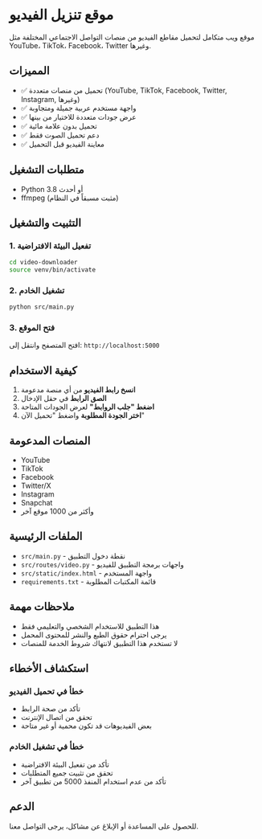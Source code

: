 # موقع تنزيل الفيديو

موقع ويب متكامل لتحميل مقاطع الفيديو من منصات التواصل الاجتماعي المختلفة مثل YouTube، TikTok، Facebook، Twitter وغيرها.

## المميزات

- ✅ تحميل من منصات متعددة (YouTube, TikTok, Facebook, Twitter, Instagram, وغيرها)
- ✅ واجهة مستخدم عربية جميلة ومتجاوبة
- ✅ عرض جودات متعددة للاختيار من بينها
- ✅ تحميل بدون علامة مائية
- ✅ دعم تحميل الصوت فقط
- ✅ معاينة الفيديو قبل التحميل

## متطلبات التشغيل

- Python 3.8 أو أحدث
- ffmpeg (مثبت مسبقاً في النظام)

## التثبيت والتشغيل

### 1. تفعيل البيئة الافتراضية
```bash
cd video-downloader
source venv/bin/activate
```

### 2. تشغيل الخادم
```bash
python src/main.py
```

### 3. فتح الموقع
افتح المتصفح وانتقل إلى: `http://localhost:5000`

## كيفية الاستخدام

1. **انسخ رابط الفيديو** من أي منصة مدعومة
2. **الصق الرابط** في حقل الإدخال
3. **اضغط "جلب الروابط"** لعرض الجودات المتاحة
4. **اختر الجودة المطلوبة** واضغط "تحميل الآن"

## المنصات المدعومة

- YouTube
- TikTok
- Facebook
- Twitter/X
- Instagram
- Snapchat
- وأكثر من 1000 موقع آخر

## الملفات الرئيسية

- `src/main.py` - نقطة دخول التطبيق
- `src/routes/video.py` - واجهات برمجة التطبيق للفيديو
- `src/static/index.html` - واجهة المستخدم
- `requirements.txt` - قائمة المكتبات المطلوبة

## ملاحظات مهمة

- هذا التطبيق للاستخدام الشخصي والتعليمي فقط
- يرجى احترام حقوق الطبع والنشر للمحتوى المحمل
- لا تستخدم هذا التطبيق لانتهاك شروط الخدمة للمنصات

## استكشاف الأخطاء

### خطأ في تحميل الفيديو
- تأكد من صحة الرابط
- تحقق من اتصال الإنترنت
- بعض الفيديوهات قد تكون محمية أو غير متاحة

### خطأ في تشغيل الخادم
- تأكد من تفعيل البيئة الافتراضية
- تحقق من تثبيت جميع المتطلبات
- تأكد من عدم استخدام المنفذ 5000 من تطبيق آخر

## الدعم

للحصول على المساعدة أو الإبلاغ عن مشاكل، يرجى التواصل معنا.

